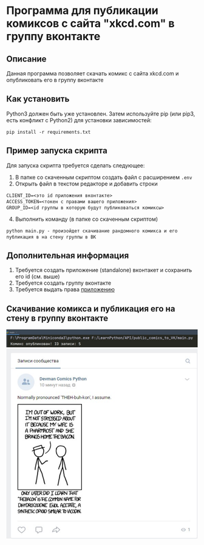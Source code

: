 # Программа для публикации комиксов с сайта "xkcd.com" в группу вконтакте
## Описание
Данная программа позволяет скачать комикс с сайта xkcd.com и опубликовать его в группу вконтакте

## Как установить
Python3 должен быть уже установлен. Затем используйте pip (или pip3, есть конфликт с Python2) для установки зависимостей:
```
pip install -r requirements.txt
```

## Пример запуска скрипта
Для запуска скрипта требуется сделать следующее:
1. В папке со скаченным скриптом создать файл с расширением ```.env```
2. Открыть файл в текстом редакторе и добавить строки 
```
CLIENT_ID=<это id приложения вконтакте>
ACCESS_TOKEN=<токен с правами вашего приложения>
GROUP_ID=<id группы в которую будут публиковаться комиксы>
```

4. Выполнить  команду (в папке со скаченным скриптом)
```
python main.py - произойдет скачивание рандомного комикса и его публикация в на стену группы в ВК
```

## Дополнительная информация
1. Требуется создать приложение (standalone) вконтакет и сохранить его id (см. выше)
2. Требуется создать группу вконтакте 
3. Требуется выдать права [приложению](https://vk.com/dev/implicit_flow_user)


## Скачивание комикса и публикация его на стену в группу вконтакте
![](https://github.com/LevikovCollector/public_comics_to_VK/blob/levikov/img_for_gitHub/01-12-2020_215543.jpg)
![](https://github.com/LevikovCollector/public_comics_to_VK/blob/levikov/img_for_gitHub/01-12-2020_215510.jpg)
